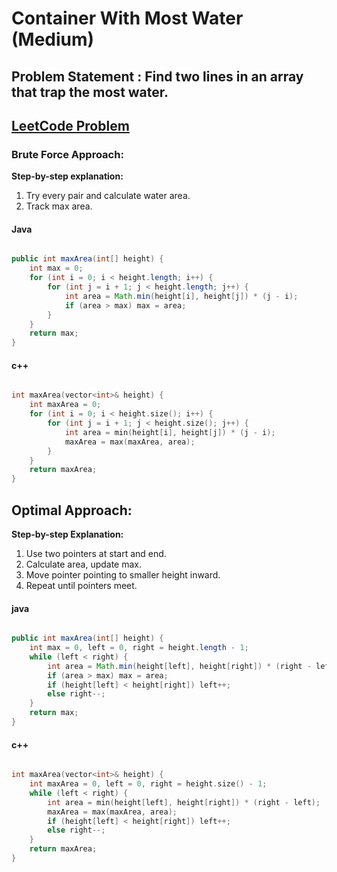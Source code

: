 # Container With Most Water (Medium)


## Problem Statement : Find two lines in an array that trap the most water.

## [LeetCode Problem](https://leetcode.com/problems/container-with-most-water/description/)

### Brute Force Approach: 

**Step-by-step explanation:**
1. Try every pair and calculate water area.
2. Track max area.


#### Java

```java

public int maxArea(int[] height) {
    int max = 0;
    for (int i = 0; i < height.length; i++) {
        for (int j = i + 1; j < height.length; j++) {
            int area = Math.min(height[i], height[j]) * (j - i);
            if (area > max) max = area;
        }
    }
    return max;
}
```

#### c++

```cpp

int maxArea(vector<int>& height) {
    int maxArea = 0;
    for (int i = 0; i < height.size(); i++) {
        for (int j = i + 1; j < height.size(); j++) {
            int area = min(height[i], height[j]) * (j - i);
            maxArea = max(maxArea, area);
        }
    }
    return maxArea;
}
```

## Optimal Approach: 

**Step-by-step Explanation:**
1. Use two pointers at start and end.
2. Calculate area, update max.
3. Move pointer pointing to smaller height inward.
4. Repeat until pointers meet.


#### java

``` java

public int maxArea(int[] height) {
    int max = 0, left = 0, right = height.length - 1;
    while (left < right) {
        int area = Math.min(height[left], height[right]) * (right - left);
        if (area > max) max = area;
        if (height[left] < height[right]) left++;
        else right--;
    }
    return max;
}
```

#### c++

``` cpp

int maxArea(vector<int>& height) {
    int maxArea = 0, left = 0, right = height.size() - 1;
    while (left < right) {
        int area = min(height[left], height[right]) * (right - left);
        maxArea = max(maxArea, area);
        if (height[left] < height[right]) left++;
        else right--;
    }
    return maxArea;
}  
```